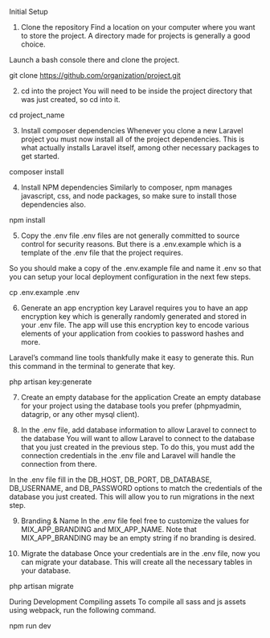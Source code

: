 Initial Setup
1. Clone the repository
Find a location on your computer where you want to store the project. A directory made for projects is generally a good choice.

Launch a bash console there and clone the project.

git clone https://github.com/organization/project.git

2. cd into the project
You will need to be inside the project directory that was just created, so cd into it.

cd project_name

3. Install composer dependencies
Whenever you clone a new Laravel project you must now install all of the project dependencies. This is what actually installs Laravel itself, among other necessary packages to get started.

composer install

4. Install NPM dependencies
Similarly to composer, npm manages javascript, css, and node packages, so make sure to install those dependencies also.

npm install

5. Copy the .env file
.env files are not generally committed to source control for security reasons. But there is a .env.example which is a template of the .env file that the project requires.

So you should make a copy of the .env.example file and name it .env so that you can setup your local deployment configuration in the next few steps.

cp .env.example .env

6. Generate an app encryption key
Laravel requires you to have an app encryption key which is generally randomly generated and stored in your .env file. The app will use this encryption key to encode various elements of your application from cookies to password hashes and more.

Laravel’s command line tools thankfully make it easy to generate this. Run this command in the terminal to generate that key.

php artisan key:generate

7. Create an empty database for the application
Create an empty database for your project using the database tools you prefer (phpmyadmin, datagrip, or any other mysql client).

8. In the .env file, add database information to allow Laravel to connect to the database
You will want to allow Laravel to connect to the database that you just created in the previous step. To do this, you must add the connection credentials in the .env file and Laravel will handle the connection from there.

In the .env file fill in the DB_HOST, DB_PORT, DB_DATABASE, DB_USERNAME, and DB_PASSWORD options to match the credentials of the database you just created. This will allow you to run migrations in the next step.

9. Branding & Name
In the .env file feel free to customize the values for MIX_APP_BRANDING and MIX_APP_NAME. Note that MIX_APP_BRANDING may be an empty string if no branding is desired.

10. Migrate the database
Once your credentials are in the .env file, now you can migrate your database. This will create all the necessary tables in your database.

php artisan migrate

During Development
Compiling assets
To compile all sass and js assets using webpack, run the following command.

npm run dev
